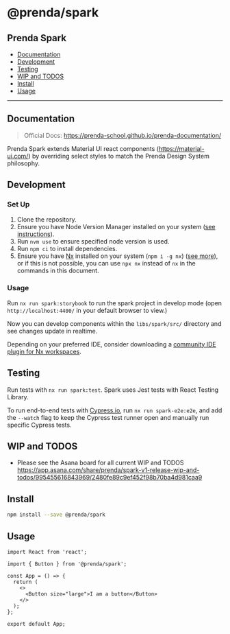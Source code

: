 # @prenda/spark

## Prenda Spark

- [Documentation](#documentation)
- [Development](#development)
- [Testing](#testing)
- [WIP and TODOS](#wip-and-todos)
- [Install](#install)
- [Usage](#usage)

---

## Documentation

> Official Docs: https://prenda-school.github.io/prenda-documentation/

Prenda Spark extends Material UI react components (https://material-ui.com/) by overriding select styles to match the Prenda Design System philosophy.

## Development

### Set Up
1. Clone the repository.
2. Ensure you have Node Version Manager installed on your system ([see instructions](https://github.com/nvm-sh/nvm#installing-and-updating)).
3. Run `nvm use` to ensure specified node version is used.
4. Run `npm ci` to install dependencies.
5. Ensure you have [Nx](https://nx.dev) installed on your system (`npm i -g nx`) ([see more](https://nx.dev/latest/react/tutorial/01-create-application#note-on-the-nx-cli)), or if this is not possible, you can use `npx nx` instead of `nx` in the commands in this document.

### Usage
Run `nx run spark:storybook` to run the spark project in develop mode (open `http://localhost:4400/` in your default browser to view.)

Now you can develop components within the `libs/spark/src/` directory and see changes update in realtime.

Depending on your preferred IDE, consider downloading a [community IDE plugin for Nx workspaces](https://nx.dev/latest/react/getting-started/console#download).

## Testing

Run tests with `nx run spark:test`. 
Spark uses Jest tests with React Testing Library.

To run end-to-end tests with [Cypress.io](https://www.cypress.io/), run `nx run spark-e2e:e2e`, and add the `--watch` flag to keep the Cypress test runner open and manually run specific Cypress tests.

## WIP and TODOS

- Please see the Asana board for all current WIP and TODOS https://app.asana.com/share/prenda/spark-v1-release-wip-and-todos/995455616843969/2480fe89c9ef452f98b70ba4d981caa9

## Install

```bash
npm install --save @prenda/spark
```

## Usage

```tsx
import React from 'react';

import { Button } from '@prenda/spark';

const App = () => {
  return (
    <>
      <Button size="large">I am a button</Button>
    </>
  );
};

export default App;
```
